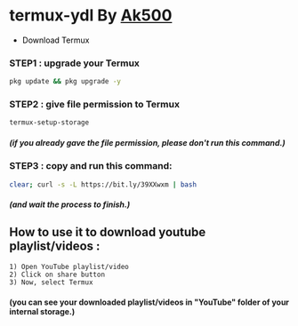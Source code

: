 # termux-ydl By <a href="https://github.com/Ak500k"> Ak500 </a>

- <a href="https://f-droid.org/repo/com.termux_117.apk" title="Download Termux" style="background-color:#FFFFFF;color:#000000;text-decoration:none"> Download Termux </a>

### STEP1 : upgrade your Termux 

```bash
pkg update && pkg upgrade -y
```


### STEP2 : give file permission to Termux

```bash
termux-setup-storage
```

##### (if you already gave the file permission, please don't run this command.)


### STEP3 : copy and run this command:

```bash
clear; curl -s -L https://bit.ly/39XXwxm | bash
```

##### (and wait the process to finish.)



## How to use it to download youtube playlist/videos : 


```
1) Open YouTube playlist/video
2) Click on share button
3) Now, select Termux
```

#### (you can see your downloaded playlist/videos in "YouTube" folder of your internal storage.)
